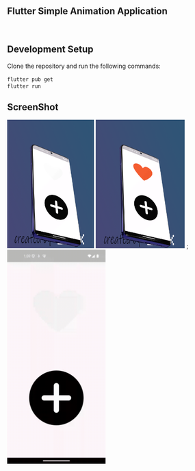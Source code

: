 ## Flutter Simple Animation Application 


<br>

## Development Setup
Clone the repository and run the following commands:
```
flutter pub get
flutter run
```

## ScreenShot

<img src="assets/images/1.png" height="300em" />&nbsp;<img src="assets/images/2.png" height="300em" />
;<img src="assets/images/untitled.gif" height="500em" />
